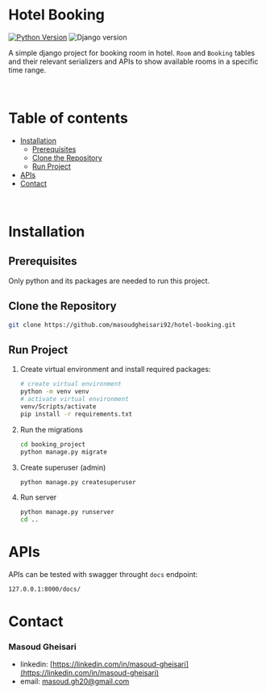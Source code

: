 # Hotel Booking

[![Python Version](https://img.shields.io/badge/python-3.9-brightblue.svg)](https://python.org)
![Django version](https://img.shields.io/badge/Django-4.2-7?colorB=blue)

A simple django project for booking room in hotel.
`Room` and `Booking` tables and their relevant serializers and APIs to show available rooms in a specific time range.

<br>

# Table of contents

- [Installation](#Installation)
  - [Prerequisites](#prerequisites)
  - [Clone the Repository](#clone-the-repository)
  - [Run Project](#run-project)
- [APIs](#apis)
- [Contact](#contact)

<br>

# Installation

## Prerequisites

Only python and its packages are needed to run this project.

## Clone the Repository

```bash
git clone https://github.com/masoudgheisari92/hotel-booking.git
```

## Run Project

1. Create virtual environment and install required packages:

   ```bash
   # create virtual environment
   python -m venv venv
   # activate virtual environment
   venv/Scripts/activate
   pip install -r requirements.txt
   ```

2. Run the migrations

   ```bash
   cd booking_project
   python manage.py migrate
   ```

3. Create superuser (admin)

   ```bash
   python manage.py createsuperuser
   ```

4. Run server
   ```bash
   python manage.py runserver
   cd ..
   ```

# APIs

APIs can be tested with swagger throught `docs` endpoint:

```bash
127.0.0.1:8000/docs/
```

# Contact

### Masoud Gheisari

- linkedin: [https://linkedin.com/in/masoud-gheisari](https://linkedin.com/in/masoud-gheisari)
- email: masoud.gh20@gmail.com
